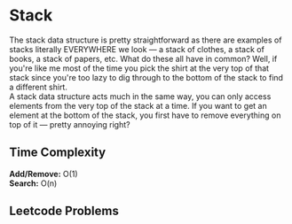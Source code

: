 # Stack

The stack data structure is pretty straightforward as there are examples
of stacks literally EVERYWHERE we look — a stack of clothes, a stack of books, a stack of papers, etc.
What do these all have in common? Well, if you're like me most of the time you pick the shirt at the very top
of that stack since you're too lazy to dig through to the bottom of the stack
to find a different shirt. <br />
A stack data structure acts much in the same way, you can only access elements from the very
top of the stack at a time. If you want to get an element at the bottom of the stack, you first have to
remove everything on top of it — pretty annoying right?

## Time Complexity
**Add/Remove:** O(1) <br />
**Search:** O(n)

## Leetcode Problems
